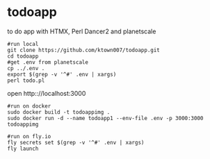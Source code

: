 # todoapp
to do app with HTMX, Perl Dancer2 and planetscale 

    #run local
    git clone https://github.com/ktown007/todoapp.git
    cd todoapp
    #get .env from planetscale
    cp ../.env .
    export $(grep -v '^#' .env | xargs)
    perl todo.pl

    
open http:://localhost:3000

    #run on docker
    sudo docker build -t todoappimg .
    sudo docker run -d --name todoapp1 --env-file .env -p 3000:3000 todoappimg

    #run on fly.io
    fly secrets set $(grep -v '^#' .env | xargs)
    fly launch
